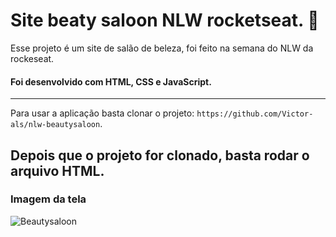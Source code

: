 # Site beaty saloon NLW rocketseat. 🚀

Esse projeto é um site de salão de beleza, foi feito na semana do NLW da rockeseat. 

#### Foi desenvolvido com  HTML, CSS e JavaScript.

---

Para usar a aplicação basta clonar o projeto: `https://github.com/Victor-als/nlw-beautysaloon`.

Depois que o projeto for clonado, basta rodar o arquivo HTML.
---

### Imagem da tela
![Beautysaloon](https://user-images.githubusercontent.com/66024677/234366726-e80a0750-4162-4299-804d-8709708abe76.png)


